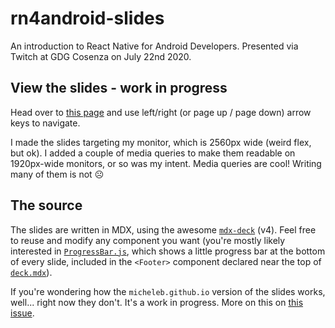 # rn4android-slides

An introduction to React Native for Android Developers. Presented via Twitch at GDG Cosenza on July 22nd 2020.

## View the slides - work in progress

Head over to [this page](https://micheleb.github.io/rn4android-slides/) and use left/right (or page up / page down) arrow keys to navigate.

I made the slides targeting my monitor, which is 2560px wide (weird flex, but ok). I added a couple of media queries to make them readable on 1920px-wide monitors, or so was my intent. Media queries are cool! Writing many of them is not ☹️

## The source

The slides are written in MDX, using the awesome [`mdx-deck`](https://github.com/jxnblk/mdx-deck) (v4). Feel free to reuse and modify any component you want (you're mostly likely interested in [`ProgressBar.js`](https://github.com/micheleb/rn4android-slides/blob/master/ProgressBar.js), which shows a little progress bar at the bottom of every slide, included in the `<Footer>` component declared near the top of [`deck.mdx`](https://github.com/micheleb/rn4android-slides/blob/master/deck.mdx)).

If you're wondering how the `micheleb.github.io` version of the slides works, well... right now they don't. It's a work in progress. More on this on [this issue](https://github.com/jxnblk/mdx-deck/issues/535).
